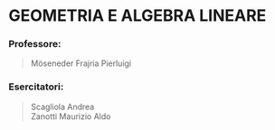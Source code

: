 # GEOMETRIA E ALGEBRA LINEARE

### Professore:
> Möseneder Frajria Pierluigi
### Esercitatori:
> Scagliola Andrea  
> Zanotti Maurizio Aldo
